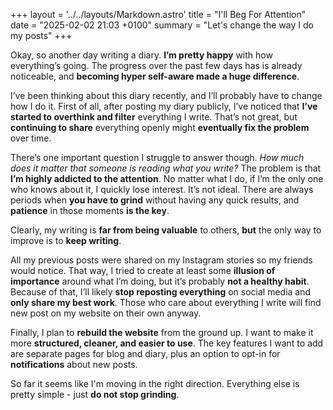 +++
layout = '../../layouts/Markdown.astro'
title = "I'll Beg For Attention"
date = "2025-02-02 21:03 +0100"
summary = "Let's change the way I do my posts"
+++

Okay, so another day writing a diary. **I’m pretty happy** with how everything’s going. The progress over the past few days has is already noticeable, and **becoming hyper self-aware made a huge difference**.

I’ve been thinking about this diary recently, and I’ll probably have to change how I do it. First of all, after posting my diary publicly, I’ve noticed that **I’ve started to overthink and filter** everything I write. That’s not great, but **continuing to share** everything openly might **eventually fix the problem** over time.

There’s one important question I struggle to answer though. *How much does it matter that someone is reading what you write?* The problem is that **I’m highly addicted to the attention**. No matter what I do, if I’m the only one who knows about it, I quickly lose interest. It’s not ideal. There are always periods when **you have to grind** without having any quick results, and **patience** in those moments **is the key**.

Clearly, my writing is **far from being valuable** to others, **but** the only way to improve is to **keep writing**.

All my previous posts were shared on my Instagram stories so my friends would notice. That way, I tried to create at least some **illusion of importance** around what I’m doing, but it’s probably **not a healthy habit**. Because of that, I’ll likely **stop reposting everything** on social media and **only share my best work**. Those who care about everything I write will find new post on my website on their own anyway.

Finally, I plan to **rebuild the website** from the ground up. I want to make it more **structured, cleaner, and easier to use**. The key features I want to add are separate pages for blog and diary, plus an option to opt-in for **notifications** about new posts.

So far it seems like I'm moving in the right direction. Everything else is pretty simple - just **do not stop grinding**.